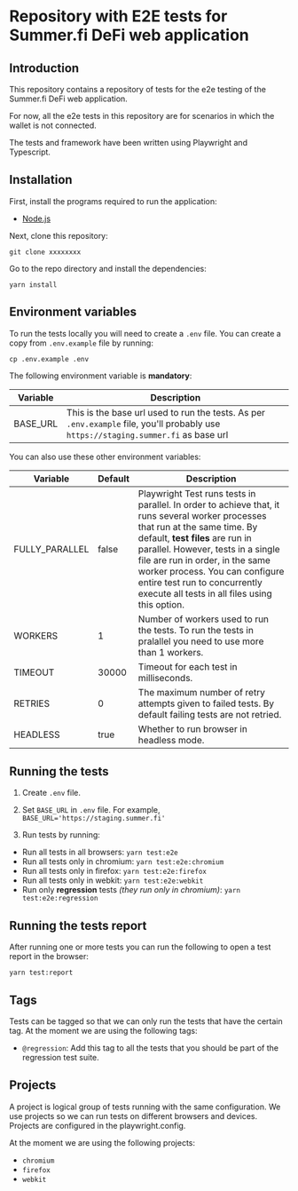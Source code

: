 
# Repository with E2E tests for Summer.fi DeFi web application

## Introduction
This repository contains a repository of tests for the e2e testing of the Summer.fi DeFi web application.

For now, all the e2e tests in this repository are for scenarios in which the wallet is not connected. 

The tests and framework have been written using Playwright and Typescript.

## Installation
First, install the programs required to run the application:

- [Node.js](https://nodejs.org/en/download/)


Next, clone this repository:
```
git clone xxxxxxxx
```

Go to the repo directory and install the dependencies:
```
yarn install
```


## Environment variables
To run the tests locally you will need to create a `.env` file. You can create a copy from `.env.example` file by running: 
```
cp .env.example .env
```

The following environment variable is **mandatory**:

| Variable | Description |
| --- | --- |
| BASE_URL | This is the base url used to run the tests. As per `.env.example` file, you'll probably use `https://staging.summer.fi` as base url|


You can also use these other environment variables:

| Variable | Default | Description |
| --- | --- | -- |
| FULLY_PARALLEL | false | Playwright Test runs tests in parallel. In order to achieve that, it runs several worker processes that run at the same time. By default, **test files** are run in parallel. However, tests in a single file are run in order, in the same worker process. You can configure entire test run to concurrently execute all tests in all files using this option.|
| WORKERS | 1 | Number of workers used to run the tests. To run the tests in pralallel you need to use more than 1 workers.  |
| TIMEOUT | 30000 | Timeout for each test in milliseconds. |
| RETRIES | 0 | The maximum number of retry attempts given to failed tests. By default failing tests are not retried. |
| HEADLESS | true | Whether to run browser in headless mode. |



## Running the tests
1. Create `.env` file.

2. Set `BASE_URL` in `.env` file. For example,  `BASE_URL='https://staging.summer.fi'`

3. Run tests by running:
- Run all tests in all browsers:
`yarn test:e2e`
- Run all tests only in chromium:
`yarn test:e2e:chromium`
- Run all tests only in firefox:
`yarn test:e2e:firefox`
- Run all tests only in webkit:
`yarn test:e2e:webkit`
- Run only **regression** tests *(they run only in chromium)*:
`yarn test:e2e:regression`

## Running the tests report
After running one or more tests you can run the following to open a test report in the browser:
```
yarn test:report
```  

## Tags 
Tests can be tagged so that we  can only run the tests that have the certain tag. 
At the moment we are using the following tags:
- `@regression`: Add this tag to all the tests that you should be part of the regression test suite.

## Projects
A project is logical group of tests running with the same configuration. We use projects so we can run tests on different browsers and devices. Projects are configured in the playwright.config.

At the moment we are using the following projects:
- `chromium`
- `firefox`
- `webkit`